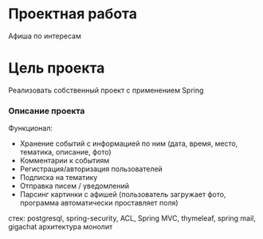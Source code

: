 # Проектная работа
Афиша по интересам

# Цель проекта
Реализовать собственный проект с применением Spring

### Описание проекта
Функционал:
- Хранение событий с информацией по ним (дата, время, место, тематика, описание, фото)
- Комментарии к событиям
- Регистрация/авторизация пользователей
- Подписка на тематику 
- Отправка писем / уведомлений
- Парсинг картинки с афишей (пользователь загружает фото, программа автоматически проставляет поля)

стек: postgresql, spring-security, ACL, Spring MVC, thymeleaf, spring mail, gigachat
архитектура монолит